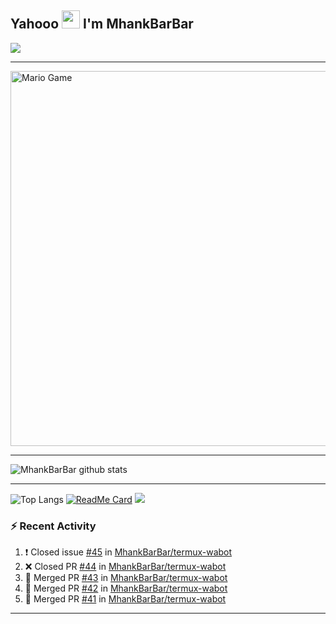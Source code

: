 ## Yahooo <img src="https://github.com/TheDudeThatCode/TheDudeThatCode/blob/master/Assets/Hi.gif" width="29px"> I'm MhankBarBar
<img align="center" height="auto" src="https://github.com/MhankBarBar/MhankBarBar/blob/master/img/images%20(15).jpeg"/>

___

<img src="https://github.com/TheDudeThatCode/TheDudeThatCode/blob/master/Assets/Mario_Gameplay.gif" alt="Mario Game" width="600" />

___

![MhankBarBar github stats](https://github-readme-stats.vercel.app/api?username=mhankbarbar&show_icons=true&theme=buefy&show_owner=true)
___

![Top Langs](https://github-readme-stats.vercel.app/api/top-langs/?username=mhankbarbar&theme=buefy)
[![ReadMe Card](https://github-readme-stats.vercel.app/api/pin/?username=mhankbarbar&repo=termux-wabot&theme=buefy)](https://github.com/mhankbarbar/termux-wabot)
![](https://github-profile-trophy.vercel.app/?username=MhankBarBar&row=2&column=3)

### :zap: Recent Activity

<!--START_SECTION:activity-->
1. ❗️ Closed issue [#45](https://github.com/MhankBarBar/termux-wabot/issues/45) in [MhankBarBar/termux-wabot](https://github.com/MhankBarBar/termux-wabot)
2. ❌ Closed PR [#44](https://github.com/MhankBarBar/termux-wabot/pull/44) in [MhankBarBar/termux-wabot](https://github.com/MhankBarBar/termux-wabot)
3. 🎉 Merged PR [#43](https://github.com/MhankBarBar/termux-wabot/pull/43) in [MhankBarBar/termux-wabot](https://github.com/MhankBarBar/termux-wabot)
4. 🎉 Merged PR [#42](https://github.com/MhankBarBar/termux-wabot/pull/42) in [MhankBarBar/termux-wabot](https://github.com/MhankBarBar/termux-wabot)
5. 🎉 Merged PR [#41](https://github.com/MhankBarBar/termux-wabot/pull/41) in [MhankBarBar/termux-wabot](https://github.com/MhankBarBar/termux-wabot)
<!--END_SECTION:activity-->

---

<!--START_SECTION:waka-->

<!--END_SECTION:waka-->
